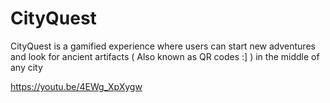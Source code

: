 # CityQuest
CityQuest is a gamified experience where users can start new adventures and look for ancient artifacts ( Also known as QR codes :] ) in the middle of any city

https://youtu.be/4EWg_XpXygw
